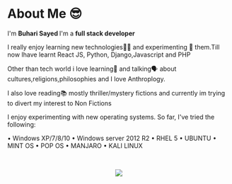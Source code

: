 <h1> About Me 😎</h1>
<p> I'm <strong> Buhari Sayed </strong>I'm a <strong> full stack developer </strong><br>

I really enjoy learning new technologies👩‍💻 and experimenting 🥼 them.Till now Ihave learnt React JS, Python, Django,Javascript and PHP  <br>

Other than tech world i love learning🏫 and talking🗣 about cultures,religions,philosophies and I love Anthroplogy.<br>

I also love reading📚 mostly thriller/mystery fictions and currently im trying to divert my interest to Non Fictions<br> 


I enjoy experimenting with new operating systems. So far, I've tried the following:

• Windows XP/7/8/10 
• Windows server 2012 R2 
• RHEL 5
• UBUNTU
• MINT OS
• POP OS
• MANJARO
• KALI LINUX</p><br>

<div align="center" dir="auto">


<a href="https://www.linkedin.com/in/buhari-sayed/" ><img  src="https://img.shields.io/badge/LinkedIn-0077B5?style=for-the-badge&logo=linkedin&logoColor=white" /></a>

 


</div>


